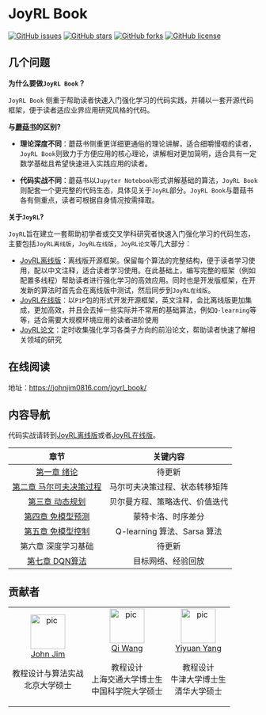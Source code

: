 # JoyRL Book

 [![GitHub issues](https://img.shields.io/github/issues/datawhalechina/joyrl-book)](https://github.com/datawhalechina/joyrl-book/issues) [![GitHub stars](https://img.shields.io/github/stars/datawhalechina/joyrl-book)](https://github.com/datawhalechina/joyrl-book/stargazers) [![GitHub forks](https://img.shields.io/github/forks/datawhalechina/joyrl-book)](https://github.com/datawhalechina/joyrl-book/network) [![GitHub license](https://img.shields.io/github/license/datawhalechina/joyrl-book)](https://github.com/datawhalechina/joyrl-book/blob/master/LICENSE)
## 几个问题

**为什么要做`JoyRL Book`？**

`JoyRL Book` 侧重于帮助读者快速入门强化学习的代码实践，并辅以一套开源代码框架，便于读者适应业界应用研究风格的代码。

**与[蘑菇书](https://github.com/datawhalechina/easy-rl)的区别?**

* **理论深度不同**：蘑菇书侧重更详细更通俗的理论讲解，适合细嚼慢咽的读者，`JoyRL Book`则致力于方便应用的核心理论，讲解相对更加简明，适合具有一定数学基础且希望快速进入实践应用的读者。

* **代码实战不同**：蘑菇书以`Jupyter Notebook`形式讲解基础的算法，`JoyRL Book` 则配套一个更完整的代码生态，具体见关于`JoyRL`部分。`JoyRL Book`与蘑菇书各有侧重点，读者可根据自身情况按需择取。

**关于`JoyRL`?**

`JoyRL`旨在建立一套帮助初学者或交叉学科研究者快速入门强化学习的代码生态，主要包括`JoyRL离线版`，`JoyRL在线版`，`JoyRL论文`等几大部分：

* [JoyRL离线版](https://github.com/johnjim0816/joyrl-offline)：离线版开源框架。保留每个算法的完整结构，便于读者学习使用，配以中文注释，适合读者学习使用。在此基础上，编写完整的框架（例如配置多线程）帮助读者进行强化学习的高效应用。同时也是开发版框架，在开发新的算法时首先会在离线版中测试，然后同步到`JoyRL在线版`。
* [JoyRL在线版](https://github.com/datawhalechina/joyrl)：以`PiP`包的形式开发开源框架，英文注释，会比离线版更加集成，更加高效，并且会去掉一些实际并不常用的基础算法，例如`Q-learning`等等，适合需要大规模环境应用的读者进阶使用
* [JoyRL论文](https://github.com/datawhalechina/rl-papers)：定时收集强化学习各类子方向的前沿论文，帮助读者快速了解相关领域的研究

## 在线阅读

地址：https://johnjim0816.com/joyrl_book/

## 内容导航

代码实战请转到[JoyRL离线版](https://github.com/johnjim0816/joyrl-offline)或者[JoyRL在线版](https://github.com/datawhalechina/joyrl)。

|               章节                | 关键内容 |
| :-------------------------------: | :--: |
|       [第一章 绪论](./docs/ch1/main.md)       | 待更新 |
| [第二章 马尔可夫决策过程](https://johnjim0816.com/joyrl_book/#/ch2/main) | 马尔可夫决策过程、状态转移矩阵 |
|     [第三章 动态规划](https://johnjim0816.com/joyrl_book/#/ch3/main)     | 贝尔曼方程、策略迭代、价值迭代 |
|    [第四章 免模型预测](https://johnjim0816.com/joyrl_book/#/ch4/main)    | 蒙特卡洛、时序差分 |
|    [第五章 免模型控制](https://johnjim0816.com/joyrl_book/#/ch4/main)    | Q-learning 算法、Sarsa 算法 |
| 第六章 深度学习基础 | 待更新 |
| [第七章 DQN算法](https://johnjim0816.com/joyrl_book/#/ch7/main) | 目标网络、经验回放 |

## 贡献者


<table border="0">
  <tbody>
    <tr align="center" >
        <td>
         <a href="https://github.com/JohnJim0816"><img width="70" height="70" src="https://github.com/JohnJim0816.png?s=40" alt="pic"></a><br>
         <a href="https://github.com/JohnJim0816">John Jim</a>
         <p>教程设计与算法实战<br> 北京大学硕士</p>
        </td>
        <td>
            <a href="https://github.com/qiwang067"><img width="70" height="70" src="https://github.com/qiwang067.png?s=40" alt="pic"></a><br>
            <a href="https://github.com/qiwang067">Qi Wang</a> 
            <p>教程设计<br> 上海交通大学博士生<br> 中国科学院大学硕士</p>
        </td>
        <td>
            <a href="https://github.com/yyysjz1997"><img width="70" height="70" src="https://github.com/yyysjz1997.png?s=40" alt="pic"></a><br>
            <a href="https://github.com/yyysjz1997">Yiyuan Yang</a> 
            <p>教程设计 <br> 牛津大学博士生<br> 清华大学硕士</p>
        </td>
    </tr>
  </tbody>
</table>
